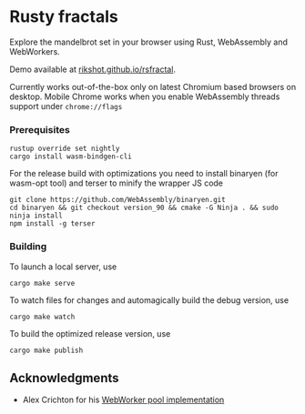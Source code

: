 # Rusty fractals

Explore the mandelbrot set in your browser using Rust, WebAssembly and WebWorkers. 

Demo available at [rikshot.github.io/rsfractal](). 

Currently works out-of-the-box only on latest Chromium based browsers on desktop. Mobile Chrome works when you enable WebAssembly threads support under `chrome://flags`

### Prerequisites

```
rustup override set nightly
cargo install wasm-bindgen-cli
```

For the release build with optimizations you need to install binaryen (for wasm-opt tool) and terser to minify the wrapper JS code

```
git clone https://github.com/WebAssembly/binaryen.git
cd binaryen && git checkout version_90 && cmake -G Ninja . && sudo ninja install
npm install -g terser
```

### Building

To launch a local server, use

```
cargo make serve
```

To watch files for changes and automagically build the debug version, use

```
cargo make watch
```

To build the optimized release version, use

```
cargo make publish
```

## Acknowledgments

* Alex Crichton for his [WebWorker pool implementation](https://github.com/rustwasm/wasm-bindgen/blob/master/examples/raytrace-parallel/src/pool.rs) 
